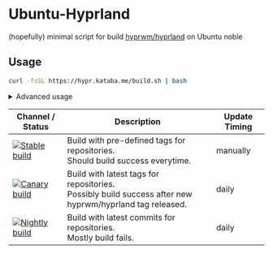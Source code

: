 # Ubuntu-Hyprland

(hopefully) minimal script for build [hyprwm/hyprland](https://github.com/hyprwm/hyprland) on Ubuntu noble

## Usage
```bash
curl -fsSL https://hypr.kataba.me/build.sh | bash
```

<details>
<summary>Advanced usage</summary>

```bash
# Stable build
# Same as:
# curl -fsSL https://hypr.kataba.me/build.sh | bash
curl -fsSL https://hypr.kataba.me/build.sh | bash -s -- stable
```

```bash
# Canary build
curl -fsSL https://hypr.kataba.me/build.sh | bash -s -- canary
```

```bash
# Nightly build
curl -fsSL https://hypr.kataba.me/build.sh | bash -s -- nightly
```

</details>

|Channel / Status|Description|Update Timing|
|-----|-----|-----|
|[![Stable build](https://github.com/katabame/Ubuntu-Hyprland/actions/workflows/stable.yaml/badge.svg)](https://github.com/katabame/Ubuntu-Hyprland/actions/workflows/stable.yaml)|Build with pre-defined tags for repositories.<br>Should build success everytime.|manually|
|[![Canary build](https://github.com/katabame/Ubuntu-Hyprland/actions/workflows/canary.yaml/badge.svg)](https://github.com/katabame/Ubuntu-Hyprland/actions/workflows/canary.yaml)|Build with latest tags for repositories.<br>Possibly build success after new hyprwm/hyprland tag released.|daily
|[![Nightly build](https://github.com/katabame/Ubuntu-Hyprland/actions/workflows/nightly.yaml/badge.svg)](https://github.com/katabame/Ubuntu-Hyprland/actions/workflows/nightly.yaml)|Build with latest commits for repositories.<br>Mostly build fails.|daily

